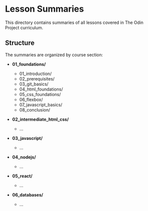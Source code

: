 # Lesson Summaries

This directory contains summaries of all lessons covered in The Odin Project curriculum.

## Structure

The summaries are organized by course section:

- **01_foundations/**
  - 01_introduction/
  - 02_prerequisites/
  - 03_git_basics/
  - 04_html_foundations/
  - 05_css_foundations/
  - 06_flexbox/
  - 07_javascript_basics/
  - 08_conclusion/

- **02_intermediate_html_css/**
  - ...

- **03_javascript/**
  - ...

- **04_nodejs/**
  - ...

- **05_react/**
  - ...

- **06_databases/**
  - ...
